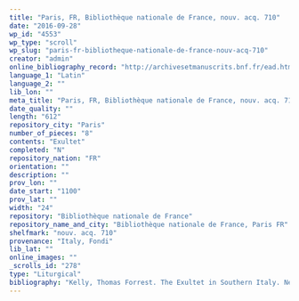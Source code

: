 ```yaml
---
title: "Paris, FR, Bibliothèque nationale de France, nouv. acq. 710"
date: "2016-09-28"
wp_id: "4553"
wp_type: "scroll"
wp_slug: "paris-fr-bibliotheque-nationale-de-france-nouv-acq-710"
creator: "admin"
online_bibliography_record: "http://archivesetmanuscrits.bnf.fr/ead.html?id=FRBNFEAD000071410"
language_1: "Latin"
language_2: ""
lib_lon: ""
meta_title: "Paris, FR, Bibliothèque nationale de France, nouv. acq. 710"
date_quality: ""
length: "612"
repository_city: "Paris"
number_of_pieces: "8"
contents: "Exultet"
completed: "N"
repository_nation: "FR"
orientation: ""
description: ""
prov_lon: ""
date_start: "1100"
prov_lat: ""
width: "24"
repository: "Bibliothèque nationale de France"
repository_name_and_city: "Bibliothèque nationale de France, Paris FR"
shelfmark: "nouv. acq. 710"
provenance: "Italy, Fondi"
lib_lat: ""
online_images: ""
_scrolls_id: "278"
type: "Liturgical"
bibliography: "Kelly, Thomas Forrest. The Exultet in Southern Italy. New York: Oxford University Press, 1996.<br/> Suski, Andrzej Wojciech, Giacomo Baroffio, and Manlio Sodi. “Rotoli Liturgici Medievali (Secoli VII-XV). Censimento E Bibliografia.” Revista Liturgica 101, no. 3 (2014): 603–21."
---
```



